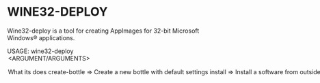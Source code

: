 # WINE32-DEPLOY

 Wine32-deploy is a tool for creating AppImages for 32-bit Microsoft Windows® applications.
 
 USAGE: wine32-deploy <OPTION> <ARGUMENT/ARGUMENTS>
 
 <OPTION> 		      What its does
 create-bottle 	=> 	Create a new bottle with default settings
 install 	=> 	      Install a software from outside bottle
 run 	=> 	          Run the bottle as AppImage
 set-main-executable 	=> 	Set main executable of bottle
 set-name 	=> 	    Set name for application menu name
 set-icon 	=> 	    Set icon for AppImage
 set-category 	=> 	Defines where application will appear on menu
 enable 	=> 	      Enable a flag
 disable 	=> 	      Set icon for AppImage
 list-flags 	=> 	  List available flags
 create-appdir 	=> 	Create an AppDir from bottle
 minimize 	=> 	    Remove uneeded files from bottle
 test 	=> 	        Test a bottle as AppImage
 package 	=> 	      Build a AppImage from the bottle AppDir
 winecfg 	=> 	      Open Wine configurator
 regedit 	=>       	Open Wine register editor
 taskmgr 	=> 	      Open a task manager for wine apps
 uninstaller 	=> 	  Open the 'Wine Uninstaller'
 
 Learn more on the main repository of the project.
 

 SOURCE: https://github.com/sudo-give-me-coffee/wine32-deploy

 | [Applications](https://portable-linux-apps.github.io/apps.html) | [Home](https://portable-linux-apps.github.io)
 | --- | --- |
